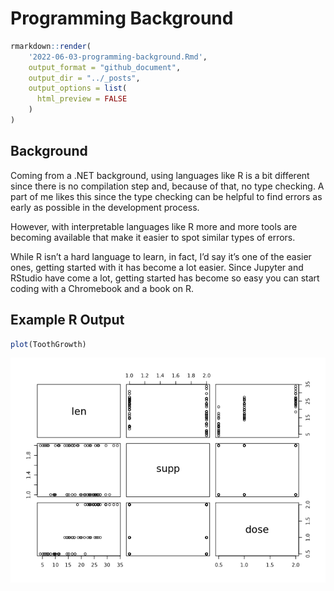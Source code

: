 Programming Background
================

``` r
rmarkdown::render(
    '2022-06-03-programming-background.Rmd', 
    output_format = "github_document",
    output_dir = "../_posts",
    output_options = list(
      html_preview = FALSE
    )
)
```

## Background

Coming from a .NET background, using languages like R is a bit different
since there is no compilation step and, because of that, no type
checking. A part of me likes this since the type checking can be helpful
to find errors as early as possible in the development process.

However, with interpretable languages like R more and more tools are
becoming available that make it easier to spot similar types of errors.

While R isn’t a hard language to learn, in fact, I’d say it’s one of the
easier ones, getting started with it has become a lot easier. Since
Jupyter and RStudio have come a lot, getting started has become so easy
you can start coding with a Chromebook and a book on R.

## Example R Output

``` r
plot(ToothGrowth)
```

![](../images/unnamed-chunk-4-1.png)<!-- -->
